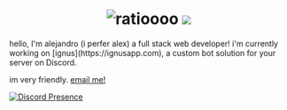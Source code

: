 <h1 align="center">
 <img src="https://raw.githubusercontent.com/aljndaro/aljndaro/main/urmom.svg" alt="ratioooo" />
 <img src="https://skillicons.dev/icons?i=js,gcp,aws,nodejs,discord,cloudflare,bots,express,html,css,vscode,materialui,tailwind,mongodb,prosgres,firebase,twitter,java,typescript,angular,nextjs,react, csharp, glitch" />
 
</h1>
hello, I'm alejandro (i perfer alex) a full stack web developer! i'm currently working on [ignus](https://ignusapp.com), a custom bot solution for your server on Discord.

im very friendly. [email me!](mailto:me@alejandroc.xyz)

[![Discord Presence](https://lanyard.cnrad.dev/api/996916060806709379)](https://discord.com/users/996916060806709379)
